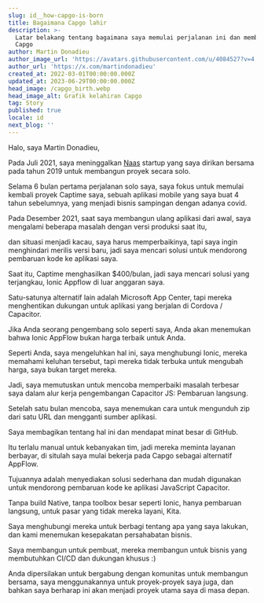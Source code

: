 ```yaml
---
slug: id__how-capgo-is-born
title: Bagaimana Capgo lahir
description: >-
  Latar belakang tentang bagaimana saya memulai perjalanan ini dan membangun
  Capgo
author: Martin Donadieu
author_image_url: 'https://avatars.githubusercontent.com/u/4084527?v=4'
author_url: 'https://x.com/martindonadieu'
created_at: 2022-03-01T00:00:00.000Z
updated_at: 2023-06-29T00:00:00.000Z
head_image: /capgo_birth.webp
head_image_alt: Grafik kelahiran Capgo
tag: Story
published: true
locale: id
next_blog: ''
---
```


Halo, saya Martin Donadieu,

Pada Juli 2021, saya meninggalkan [Naas](https://naasai/) startup yang saya dirikan bersama pada tahun 2019 untuk membangun proyek secara solo.

Selama 6 bulan pertama perjalanan solo saya, saya fokus untuk memulai kembali proyek Captime saya, sebuah aplikasi mobile yang saya buat 4 tahun sebelumnya, yang menjadi bisnis sampingan dengan adanya covid.

Pada Desember 2021, saat saya membangun ulang aplikasi dari awal, saya mengalami beberapa masalah dengan versi produksi saat itu,

dan situasi menjadi kacau, saya harus memperbaikinya, tapi saya ingin menghindari merilis versi baru, jadi saya mencari solusi untuk mendorong pembaruan kode ke aplikasi saya.

Saat itu, Captime menghasilkan $400/bulan, jadi saya mencari solusi yang terjangkau, Ionic Appflow di luar anggaran saya.

Satu-satunya alternatif lain adalah Microsoft App Center, tapi mereka menghentikan dukungan untuk aplikasi yang berjalan di Cordova / Capacitor.

Jika Anda seorang pengembang solo seperti saya, Anda akan menemukan bahwa Ionic AppFlow bukan harga terbaik untuk Anda.

Seperti Anda, saya mengeluhkan hal ini, saya menghubungi Ionic, mereka memahami keluhan tersebut, tapi mereka tidak terbuka untuk mengubah harga, saya bukan target mereka.

Jadi, saya memutuskan untuk mencoba memperbaiki masalah terbesar saya dalam alur kerja pengembangan Capacitor JS: Pembaruan langsung.

Setelah satu bulan mencoba, saya menemukan cara untuk mengunduh zip dari satu URL dan mengganti sumber aplikasi.

Saya membagikan tentang hal ini dan mendapat minat besar di GitHub.

Itu terlalu manual untuk kebanyakan tim, jadi mereka meminta layanan berbayar, di situlah saya mulai bekerja pada Capgo sebagai alternatif AppFlow.

Tujuannya adalah menyediakan solusi sederhana dan mudah digunakan untuk mendorong pembaruan kode ke aplikasi JavaScript Capacitor.

Tanpa build Native, tanpa toolbox besar seperti Ionic, hanya pembaruan langsung, untuk pasar yang tidak mereka layani, Kita.

Saya menghubungi mereka untuk berbagi tentang apa yang saya lakukan, dan kami menemukan kesepakatan persahabatan bisnis.

Saya membangun untuk pembuat, mereka membangun untuk bisnis yang membutuhkan CI/CD dan dukungan khusus :)

Anda dipersilakan untuk bergabung dengan komunitas untuk membangun bersama, saya menggunakannya untuk proyek-proyek saya juga, dan bahkan saya berharap ini akan menjadi proyek utama saya di masa depan.